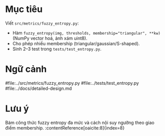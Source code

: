 # Mục tiêu
Viết `src/metrics/fuzzy_entropy.py`:
- Hàm `fuzzy_entropy(img, thresholds, membership="triangular", **kw)` (NumPy vector hoá, ảnh xám uint8).
- Cho phép nhiều membership (triangular/gaussian/S-shaped).
- Sinh 2–3 test trong `tests/test_entropy.py`.

# Ngữ cảnh
#file:../src/metrics/fuzzy_entropy.py
#file:../tests/test_entropy.py
#file:../docs/detailed-design.md

# Lưu ý
Bám công thức fuzzy entropy đa mức và cách nội suy ngưỡng theo giao điểm membership. :contentReference[oaicite:8]{index=8}
